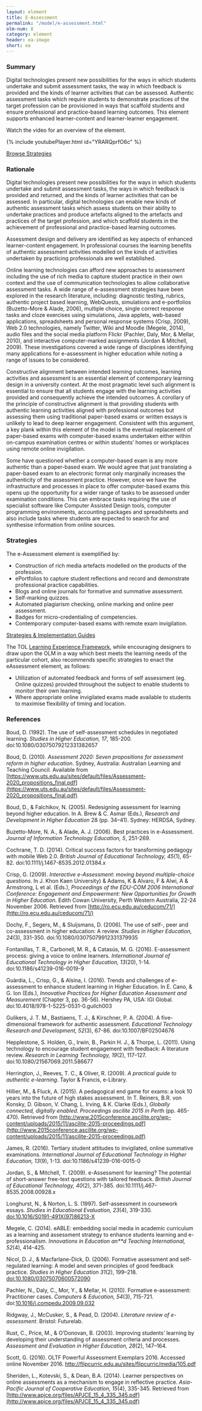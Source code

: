 ```yaml
---
layout: element
title: E-Assessment
permalink: "/model/e-assessment.html"
olm-num: 8
category: element
header: ea-image
short: ea
---
```


### Summary

Digital technologies present new possibilities for the ways in which students undertake and submit assessment tasks, the way in which feedback is provided and the kinds of learner activities that can be assessed. Authentic assessment tasks which require students to demonstrate practices of the target profession can be provisioned in ways that scaffold students and ensure professional and practice-based learning outcomes. This element supports enhanced learner-content and learner-learner engagement.

Watch the video for an overview of the element.

{% include youtubePlayer.html id="YRARQprfO6c" %}

<div class="extra-top-padding row-flex row-center">
<a href="{{ site.baseurl }}/tags/EA.html" class="button pink-bg">Browse Strategies</a>
</div>

### Rationale

Digital technologies present new possibilities for the ways in which students undertake and submit assessment tasks, the ways in which feedback is provided and returned, and the kinds of learner activities that can be assessed. In particular, digital technologies can enable new kinds of authentic assessment tasks which assess students on their ability to undertake practices and produce artefacts aligned to the artefacts and practices of the target profession, and which scaffold students in the achievement of professional and practice-based learning outcomes.

Assessment design and delivery are identified as key aspects of enhanced learner-content engagement. In professional courses the learning benefits of authentic assessment activities modelled on the kinds of activities undertaken by practicing professionals are well established.

Online learning technologies can afford new approaches to assessment including the use of rich media to capture student practice in their own context and the use of communication technologies to allow collaborative assessment tasks. A wide range of e-assessment strategies have been explored in the research literature, including:  diagnostic testing, rubrics, authentic project based learning, WebQuests, simulations and e-portfolios (Buzetto-More & Alade, 2006), multiple choice, single correct response tasks and cloze exercises using simulations, Java applets, web-based applications, spreadsheets and personal response systems (Crisp, 2009), Web 2.0 technologies, namely Twitter, Wiki and Moodle (Megele, 2014), audio files and the social media platform Flickr (Pachler, Daly, Mor, & Mellar, 2010), and interactive computer-marked assignments  (Jordan & Mitchell, 2009). These investigations covered a wide range of disciplines identifying many applications for e-assessment in higher education while noting a range of issues to be considered.

Constructive alignment between intended learning outcomes, learning activities and assessment is an essential element of contemporary learning design in a university context. At the most pragmatic level such alignment is essential to ensure that all students engage with the learning activities provided and consequently achieve the intended outcomes. A corollary of the principle of constructive alignment is that providing students with authentic learning activities aligned with professional outcomes but assessing them using traditional paper-based exams or written essays is unlikely to lead to deep learner engagement. Consistent with this argument, a key plank within this element of the model is the eventual replacement of paper-based exams with computer-based exams undertaken either within on-campus examination centres or within students’ homes or workplaces using remote online invigilation.

Some have questioned whether a computer-based exam is any more authentic than a paper-based exam. We would agree that just translating a paper-based exam to an electronic format only marginally increases the authenticity of the assessment practice. However, once we have the infrastructure and processes in place to offer computer-based exams this opens up the opportunity for a wider range of tasks to be assessed under examination conditions. This can embrace tasks requiring the use of specialist software like Computer Assisted Design tools, computer programming environments, accounting packages and spreadsheets and also include tasks where students are expected to search for and synthesise information from online sources.

### <a name="EA-strategies"></a>Strategies

The e-Assessment element is exemplified by:

- Construction of rich media artefacts modelled on the products of the profession.
- ePortfolios to capture student reflections and record and demonstrate professional practice capabilities.
- Blogs and online journals for formative and summative assessment.
- Self-marking quizzes.
- Automated plagiarism checking, online marking and online peer assessment.
- Badges for micro-credentialing of competencies.
- Contemporary computer-based exams with remote exam invigilation.

<div class="extra-padding row-flex row-center">
<a href="{{ site.baseurl }}/tags/EA.html" class="button pink-bg">Strategies & Implementation Guides</a>
</div>

The TOL [Learning Experience Framework](https://www.csu.edu.au/unistats/university-strategy/documents/TOL-LEF_11April2018.pdf), while encouraging designers to draw upon the OLM in a way which best meets the learning needs of the particular cohort, also recommends specific strategies to enact the eAssessment element, as follows:

- Utilization of automated feedback and forms of self assessment (eg. Online quizzes) provided throughout the subject to enable students to monitor their own learning.
- Where appropriate online invigilated exams made available to students to maximise flexibility of timing and location.

<!--
**Construction of authentic rich media artefacts** - Construction of authentic [rich media artefacts]({{ site.baseurl }}/strategies/creating-rich-media-artefacts.html) modelled on the products of the profession Including collaborative tasks leading to the co-construction of authentic rich media artefacts;

**ePortfolios** - [ePortfolios]({{ site.baseurl }}/strategies/student-eportfolios.html) to capture student reflection on learning and practice and to record and demonstrate professional capabilities achieved on workplace learning placement;

**Blogs and online journals** - Blogging and [online journals]({{ site.baseurl }}/strategies/reflective-journals.html) allowing critical reflection as a foundation for peer discussion, with formative and summative assessment of contributions;

**Self-marking quizzes** - Adaptive learning resources incorporating self-marking quizzes for formative and summative feedback;

**Automated plagiarism checking, online marking and online peer assessment** - Technology afforded formative and summative feedback strategies including automated plagiarism checking, online marking and peer assessment;

**Badges for micro-credentialing of competencies** - Badges for micro-credentialing of competencies assessed within subjects and workplace learning placements;

**Contemporary computer-based exams with remote exam invigilation** - Contemporary computer-based exam options with remote exam invigilation.

**Assessment of simulated tasks** - Assessment of simulated tasks in immersive environments such as virtual laboratories or virtual sites of professional practice can be a valuable strategy for authentic assessment. -->

### References

<div class="apa-ref" markdown="1">


Boud, D. (1992). The use of self-assessment schedules in negotiated learning. *Studies in Higher Education, 17*, 185-200. doi:10.1080/03075079212331382657

Boud, D. (2010). *Assessment 2020: Seven propositions for assessment reform in higher education*. Sydney, Australia: Australian Learning and Teaching Council. Available from [https://www.uts.edu.au/sites/default/files/Assessment-2020_propositions_final.pdf](https://www.uts.edu.au/sites/default/files/Assessment-2020_propositions_final.pdf)

Boud, D., & Falchikov, N. (2005). Redesigning assessment for learning beyond higher education. In A. Brew & C. Asmar (Eds.), *Research and Development in Higher Education* 28 (pp. 34–41). Sydney: HERDSA, Sydney.

Buzetto-More, N. A., & Alade, A. J. (2006). Best practices in e-Assessment. *Journal of Information Technology Education, 5*, 251-269.

Cochrane, T. D. (2014). Critical success factors for transforming pedagogy with mobile Web 2.0. *British Journal of Educational Technology, 45*(1), 65-82. doi:10.1111/j.1467-8535.2012.01384.x

Crisp, G. (2009). *Interactive e-Assessment: moving beyond multiple-choice questions*. In J.  Khon Kaen University) & Adams, K & Alvaro, F & Alwi, A & Armstrong, L et al. (Eds.), *Proceedings of the EDU-COM 2006 International Conference: Engagement and Empowerment: New Opportunities for Growth in Higher Education.* Edith Cowan University, Perth Western Australia, 22-24 November 2006. Retrieved from [http://ro.ecu.edu.au/ceducom/71/](http://ro.ecu.edu.au/ceducom/71/)

Dochy, F., Segers, M., & Sluijsmans, D. (2006). The use of self-, peer and co-assessment in higher education: A review. *Studies in Higher Education, 24*(3), 331-350. doi:10.1080/03075079912331379935

Fontanillas, T. R., Carbonell, M. R., & Catasús, M. G. (2016). E-assessment process: giving a voice to online learners. *International Journal of Educational Technology in Higher Education, 13*(20), 1-14. doi:10.1186/s41239-016-0019-9

Guàrdia, L., Crisp, G., & Alsina, I. (2016). Trends and challenges of e-assessment to enhance student learning in Higher Education. In E. Cano, & G. Ion (Eds.), *Innovative Practices for Higher Education Assessment and Measurement* (Chapter 3, pp. 36-56). Hershey PA, USA: IGI Global. doi:10.4018/978-1-5225-0531-0.guilch003

Gulikers, J. T. M., Bastiaens, T. J., & Kirschner, P. A. (2004). A five-dimensional framework for authentic assessment. *Educational Technology Research and Development, 52*(3), 67-86. doi:10.1007/BF02504676

Hepplestone, S.  Holden, G., Irwin, B., Parkin H. J., & Thorpe, L. (2011). Using technology to encourage student engagement with feedback: A literature review. *Research in Learning Technology, 19*(2), 117–127. doi:10.1080/21567069.2011.586677

Herrington, J., Reeves, T. C., & Oliver, R. (2009). *A practical guide to authentic e-learning*. Taylor & Francis, e-Library.

Hillier, M., & Fluck, A. (2015). A pedagogical end game for exams: a look 10 years into the future of high stakes assessment. In T. Reiners, B.R. von Konsky, D. Gibson, V. Chang, L. Irving, & K. Clarke (Eds.), *Globally connected, digitally enabled. Proceedings ascilite 2015 in Perth* (pp. 465-470). Retrieved from [http://www.2015conference.ascilite.org/wp-content/uploads/2015/11/ascilite-2015-proceedings.pdf](http://www.2015conference.ascilite.org/wp-content/uploads/2015/11/ascilite-2015-proceedings.pdf)

James, R. (2016). Tertiary student attitudes to invigilated, online summative examinations. *International Journal of Educational Technology in Higher Education, 13*(9), 1-13. doi:10.1186/s41239-016-0015-0

Jordan, S., & Mitchell, T. (2009). e-Assessment for learning? The potential of short-answer free-text questions with tailored feedback. *British Journal of Educational Technology, 40*(2), 371-385. doi:10.1111/j.467-8535.2008.00928.x

Longhurst, N., & Norton, L. S. (1997). Self-assessment in coursework essays. *Studies in Educational Evaluation, 23*(4), 319-330. [doi:10.1016/S0191-491X(97)86213-X](http://dx.doi.org/10.1016/S0191-491X(97)86213-X)

Megele, C. (2014). eABLE: embedding social media in academic curriculum as a learning and assessment strategy to enhance students learning and e-professionalism. *Innovations in Education an**d Teaching International, 52*(4), 414-425.

Nicol, D. J., & Macfarlane-Dick, D. (2006). Formative assessment and self-regulated learning: A model and seven principles of good feedback practice. *Studies in Higher Education 31*(2), 199–218. [doi:10.1080/03075070600572090](http://dx.doi.org/10.1080/03075070600572090)

Pachler, N., Daly, C., Mor, Y., & Mellar, H. (2010). Formative e-assessment: Practitioner cases. *Computers & Education,  54*(3), 715-721. doi:[10.1016/j.compedu.2009.09.032](http://dx.doi.org/10.1016/j.compedu.2009.09.032)

Ridgway, J., McCusker, S., & Pead, D. (2004). *Literature review of e-assessment*. Bristol: Futurelab.

Rust, C., Price, M., & O’Donovan, B. (2003). Improving students’ learning by developing their understanding of assessment criteria and processes. *Assessment and Evaluation in Higher Education, 28*(2), 147–164.

Scott, G. (2016). OLTF Powerful Assessment Exemplars 2016. Accessed online November 2016. [http://flipcurric.edu.au/sites/flipcurric/media/105.pdf ](http://flipcurric.edu.au/sites/flipcurric/media/105.pdf )

Sheriden, L., Kotevski, S., & Dean, B.A. (2014). Learner perspectives on online assessments as a mechanism to engage in reflective practice. *Asia-Pacific Journal of Cooperative Education, 15*(4), 335-345. Retrieved from [http://www.apjce.org/files/APJCE_15_4_335_345.pdf](http://www.apjce.org/files/APJCE_15_4_335_345.pdf)

</div>
